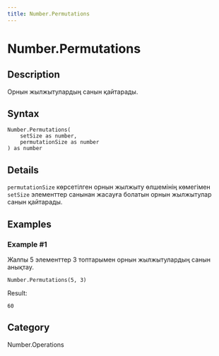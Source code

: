```yaml
---
title: Number.Permutations
---
```


# Number.Permutations


## Description

Орнын жылжытулардың санын қайтарады.


## Syntax

```powerquery
Number.Permutations(
    setSize as number,
    permutationSize as number
) as number
```


## Details

<code>permutationSize</code> көрсетілген орнын жылжыту өлшемінің көмегімен <code>setSize</code> элементтер санынан жасауға болатын орнын жылжытулар санын қайтарады.


## Examples

### Example #1 
Жалпы 5 элементтер 3 топтарымен орнын жылжытулардың санын анықтау.
```powerquery
Number.Permutations(5, 3)
```

Result: 
```powerquery
60
```




## Category
Number.Operations
